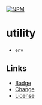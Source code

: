 [![NPM](https://nodei.co/npm/@jlongyam/utility.svg?style=flat-square&data=n&color=orange)](https://nodei.co/npm/@jlongyam/utility/)

# utility

- `env`

## Links

- [Badge](https://nodei.co/#@jlongyam/utility)
- [Change](CHANGELOG.md)
- [License](LICENSE)
